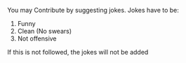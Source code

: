 You may Contribute by suggesting jokes.
Jokes have to be:

1. Funny
2. Clean (No swears)
3. Not offensive

If this is not followed, the jokes will not be added
